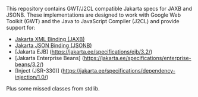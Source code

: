 This repository contains GWT/J2CL compatible Jakarta specs for JAXB and JSONB. These implementations are designed to work with Google Web Toolkit (GWT) and the Java to JavaScript Compiler (J2CL) and provide support for:

- [Jakarta XML Binding (JAXB)](https://jakarta.ee/specifications/xml-binding/2.3/)
- [Jakarta JSON Binding (JSONB)](https://jakarta.ee/specifications/jsonb/1.0/)
- [Jakarta EJB] (https://jakarta.ee/specifications/ejb/3.2/)
- [Jakarta Enterprise Beans] (https://jakarta.ee/specifications/enterprise-beans/3.2/)
- [Inject (JSR-330)] (https://jakarta.ee/specifications/dependency-injection/1.0/)

Plus some missed classes from stdlib.
